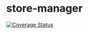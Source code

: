 # store-manager
[![Coverage Status](https://coveralls.io/repos/github/deytola/store-manager/badge.svg?branch=master)](https://coveralls.io/github/deytola/store-manager?branch=master)
